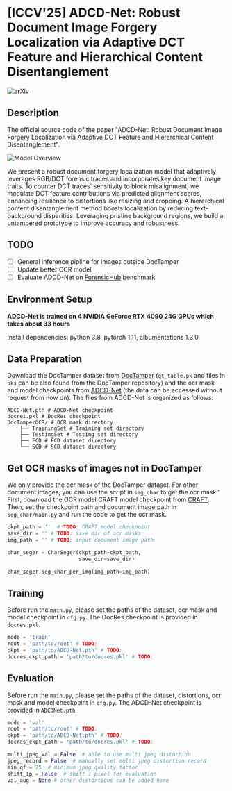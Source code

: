 
# [ICCV'25] ADCD-Net: Robust Document Image Forgery Localization via Adaptive DCT Feature and Hierarchical Content Disentanglement

[![arXiv](https://img.shields.io/badge/arXiv-2507.16397-b31b1b.svg)](https://arxiv.org/abs/2507.16397)

## Description   

The official source code of the paper "ADCD-Net: Robust Document Image Forgery Localization via Adaptive DCT Feature and Hierarchical Content Disentanglement". 

![Model Overview](./fig/model_overview.png)

We present a robust document forgery localization model that adaptively leverages RGB/DCT forensic traces and incorporates key document image traits. To counter DCT traces' sensitivity to block misalignment, we modulate DCT feature contributions via predicted alignment scores, enhancing resilience to distortions like resizing and cropping. A hierarchical content disentanglement method boosts localization by reducing text-background disparities. Leveraging pristine background regions, we build a untampered prototype to improve accuracy and robustness.

## TODO

- [ ] General inference pipline for images outside DocTamper
- [ ] Update better OCR model
- [ ] Evaluate ADCD-Net on [ForensicHub](https://github.com/scu-zjz/ForensicHub) benchmark

## Environment Setup

**ADCD-Net is trained on 4 NVIDIA GeForce RTX 4090 24G GPUs which takes about 33 hours**

Install dependencies: python 3.8, pytorch 1.11, albumentations 1.3.0

## Data Preparation

Download the DocTamper dataset from [DocTamper](https://github.com/qcf-568/DocTamper) (```qt_table.pk``` and files in ```pks``` can be also found from the DocTamper repository) and the ocr mask and model checkpoints from [ADCD-Net](https://drive.google.com/file/d/10m7v0RrmI68UbfaWCwAN0nfR2y7DWS_4/view?usp=sharing) (the data can be accessed without request from now on).
The files from ADCD-Net is organized as follows:

```
ADCD-Net.pth # ADCD-Net checkpoint
docres.pkl # DocRes checkpoint
DocTamperOCR/ # OCR mask directory
    ├── TrainingSet # Training set directory
    ├── TestingSet # Testing set directory
    ├── FCD # FCD dataset directory
    └── SCD # SCD dataset directory
```

## Get OCR masks of images not in DocTamper

We only provide the ocr mask of the DocTamper dataset. For other document images, you can use the script in ```seg_char``` to get the ocr mask."
First, download the OCR model CRAFT model checkpoint from [CRAFT](https://github.com/clovaai/CRAFT-pytorch). Then, set the checkpoint path and document image path in ```seg_char/main.py``` and run the code to get the ocr mask.

```python
ckpt_path = ''  # TODO: CRAFT model checkpoint
save_dir = '' # TODO: save dir of ocr masks
img_path = '' # TODO: input document image path

char_seger = CharSeger(ckpt_path=ckpt_path,
                       save_dir=save_dir)

char_seger.seg_char_per_img(img_path=img_path)
```

## Training

Before run the ```main.py```, please set the paths of the dataset, ocr mask and model checkpoint in ```cfg.py```. 
The DocRes checkpoint is provided in ```docres.pkl```. 

```python
mode = 'train'
root = 'path/to/root' # TODO:
ckpt = 'path/to/ADCD-Net.pth' # TODO:
docres_ckpt_path = 'path/to/docres.pkl' # TODO:
```

## Evaluation

Before run the ```main.py```, please set the paths of the dataset, distortions, ocr mask and model checkpoint in ```cfg.py```. 
The ADCD-Net checkpoint is provided in ```ADCDNet.pth```. 

```python
mode = 'val'
root = 'path/to/root' # TODO:
ckpt = 'path/to/ADCD-Net.pth' # TODO:
docres_ckpt_path = 'path/to/docres.pkl' # TODO:

multi_jpeg_val = False  # able to use multi jpeg distortion
jpeg_record = False  # manually set multi jpeg distortion record
min_qf = 75  # minimum jpeg quality factor
shift_1p = False  # shift 1 pixel for evaluation
val_aug = None # other distortions can be added here
```
